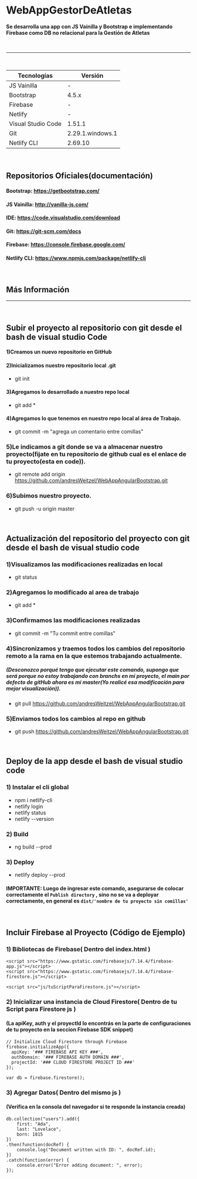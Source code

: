 # WebAppGestorDeAtletas

**Se desarrolla una app con JS Vainilla y Bootstrap e implementando Firebase como DB no relacional para la Gestión de Atletas**

</br>

<hr>

</br>

| Tecnologías | Versión |
| ------------- | ------------- |
| JS Vainilla |   - |
| Bootstrap | 4.5.x  |
| Firebase | -  |
| Netlify | - |
| Visual Studio Code | 1.51.1  |
| Git | 2.29.1.windows.1  |
| Netlify CLI | 2.69.10 |

</br>

## Repositorios Oficiales(documentación)

#### Bootstrap:   https://getbootstrap.com/
#### JS Vainilla: http://vanilla-js.com/
#### IDE:         https://code.visualstudio.com/download
#### Git:         https://git-scm.com/docs
#### Firebase:    https://console.firebase.google.com/
#### Netlify CLI: https://www.npmjs.com/package/netlify-cli

</br>

## Más Información

<hr>

</br>

## Subir el proyecto al repositorio con git desde el bash de visual studio Code 

#### 1)Creamos un nuevo repositorio en GitHub

#### 2)Inicializamos nuestro repositorio local .git
* git init

#### 3)Agregamos lo desarrollado a nuestro repo local
* git add *

#### 4)Agregamos lo que tenemos en nuestro repo local al área de Trabajo.
* git commit -m "agrega un comentario entre comillas"

### 5)Le indicamos a git donde se va a almacenar nuestro proyecto(fijate en tu repositorio de github cual es el enlace de tu proyecto(esta en code)).
* git remote add origin https://github.com/andresWeitzel/WebAppAngularBootstrap.git

### 6)Subimos nuestro proyecto.
* git push -u origin master

</br>

## Actualización del repositorio del proyecto con git desde el bash de visual studio code

### 1)Visualizamos las modificaciones realizadas en local
* git status

### 2)Agregamos lo modificado al area de trabajo
* git add *

### 3)Confirmamos las modificaciones realizadas
* git commit -m "Tu commit entre comillas"

### 4)Sincronizamos y traemos todos los cambios del repositorio remoto a la rama en la que estemos trabajando actualmente.
##### (Desconozco porqué tengo que ejecutar este comando, supongo que será porque no estoy trabajando con branchs en mi proyecto, el main por defecto de gitHub ahora es mi master(Yo realicé esa modificación para mejor visualización)).
* git pull https://github.com/andresWeitzel/WebAppAngularBootstrap.git

### 5)Enviamos todos los cambios al repo en github
* git push https://github.com/andresWeitzel/WebAppAngularBootstrap.git

</br>

## Deploy de la app desde el bash de visual studio code

### 1) Instalar el cli global
 * npm i netlify-cli
 * netlify login
 * netlify status
 * netlify --version

### 2) Build 
 * ng build --prod 

### 3) Deploy
* netlify deploy --prod
#### IMPORTANTE: Luego de ingresar este comando, asegurarse de colocar correctamente el `Publish directory` , sino no se va a deployar correctamente, en general es  `dist/'nombre de tu proyecto sin comillas' ` 

</br>

## Incluir Firebase al Proyecto (Código de Ejemplo)

### 1) Bibliotecas de Firebase( Dentro del index.html )
```
<script src="https://www.gstatic.com/firebasejs/7.14.4/firebase-app.js"></script>
<script src="https://www.gstatic.com/firebasejs/7.14.4/firebase-firestore.js"></script>

<script src="js/tuScriptParaFirestore.js"></script>
```


### 2) Inicializar una instancia de Cloud Firestore( Dentro de tu Script para Firestore js )
#### (La apiKey, auth y el proyectId lo encontrás en la parte de configuraciones de tu proyecto en la seccion Firebase SDK snippet)
```
// Initialize Cloud Firestore through Firebase
firebase.initializeApp({
  apiKey: '### FIREBASE API KEY ###',
  authDomain: '### FIREBASE AUTH DOMAIN ###',
  projectId: '### CLOUD FIRESTORE PROJECT ID ###'
});

var db = firebase.firestore();
```

### 3) Agregar Datos( Dentro del mismo js )
#### (Verifica en la consola del navegador si te responde la instancia creada)
```
db.collection("users").add({
    first: "Ada",
    last: "Lovelace",
    born: 1815
})
.then(function(docRef) {
    console.log("Document written with ID: ", docRef.id);
})
.catch(function(error) {
    console.error("Error adding document: ", error);
});

```





